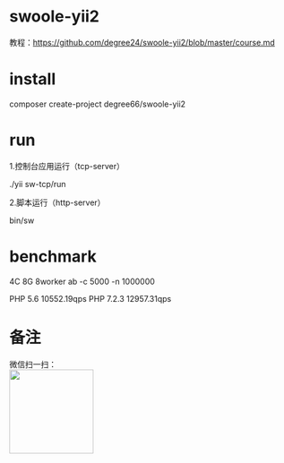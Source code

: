 # swoole-yii2
教程：https://github.com/degree24/swoole-yii2/blob/master/course.md

# install
composer create-project degree66/swoole-yii2

# run
1.控制台应用运行（tcp-server）

./yii sw-tcp/run

2.脚本运行（http-server）

bin/sw

# benchmark
4C 8G 8worker
ab -c 5000 -n 1000000

PHP 5.6
10552.19qps
PHP 7.2.3
12957.31qps

# 备注
微信扫一扫：<br>
<img src="https://raw.githubusercontent.com/degree66/swoole-yii2/master/web/pay.png" width = "150" height = "150" />
